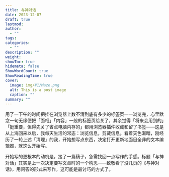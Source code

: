 ```yaml
---
title: 与神对话
date: 2023-12-07
draft: true
lastmod: 
author:
  - ""
tags: 
categories:
  - ""
description: ""
weight: 
showToc: true
hidemeta: false
ShowWordCount: true
ShowReadingTime: true
cover:
  image: img/#1/Maze.png
  alt: This is a post image
  caption: ""
summary: ""
---
```

用了一下午的时间把挂在浏览器上数不清到底有多少的标签页一一浏览完，心里默念一句无缘便把「面相」「内容」一般的标签页给关了，其余觉得「将来会用到的」「挺重要，但得先关了省点电脑内存的」都用浏览器插件收藏和留了书签——这是从上海回来以后，我每天生活的常态：浏览信息，剪藏信息。看着天色渐暗，刚经历了一轮上述「清理」的我，开始想写点东西，决定打开更新地面目全非的文本编辑器，就这么开始写。

开始写的更根本的动机是，接了一篇稿子，急需找回一点写作的手感。标题「与神对话」其实是上一次决定要写文章时的一个构思——致敬看了没几页的《与神对话》，用问答的形式来写作，这可能是最讨巧的方式了。
